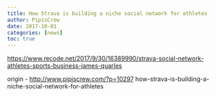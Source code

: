 ```yaml
---
title: How Strava is building a niche social network for athletes
author: PipisCrew
date: 2017-10-01
categories: [news]
toc: true
---
```


https://www.recode.net/2017/9/30/16389990/strava-social-network-athletes-sports-business-james-quarles

origin - http://www.pipiscrew.com/?p=10297 how-strava-is-building-a-niche-social-network-for-athletes